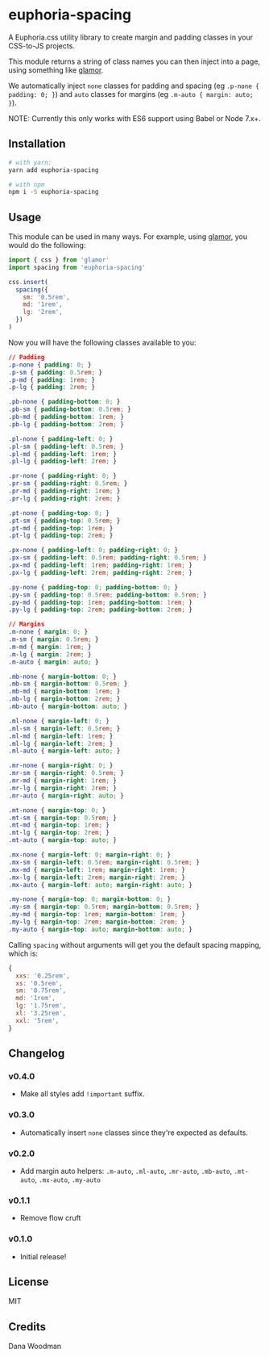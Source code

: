 # euphoria-spacing

A Euphoria.css utility library to create margin and padding classes in your CSS-to-JS projects.

This module returns a string of class names you can then inject into a page, using something like [glamor][glamor].

We automatically inject `none` classes for padding and spacing (eg `.p-none { padding: 0; }`) and `auto` classes for margins (eg `.m-auto { margin: auto; }`).

NOTE: Currently this only works with ES6 support using Babel or Node 7.x+.


## Installation

```bash
# with yarn:
yarn add euphoria-spacing

# with npm
npm i -S euphoria-spacing
```

## Usage

This module can be used in many ways. For example, using [glamor][glamor], you would do the following:

```js
import { css } from 'glamor'
import spacing from 'euphoria-spacing'

css.insert(
  spacing({
    sm: '0.5rem',
    md: '1rem',
    lg: '2rem',
  })
)
```

Now you will have the following classes available to you:

```css
// Padding
.p-none { padding: 0; }
.p-sm { padding: 0.5rem; }
.p-md { padding: 1rem; }
.p-lg { padding: 2rem; }

.pb-none { padding-bottom: 0; }
.pb-sm { padding-bottom: 0.5rem; }
.pb-md { padding-bottom: 1rem; }
.pb-lg { padding-bottom: 2rem; }

.pl-none { padding-left: 0; }
.pl-sm { padding-left: 0.5rem; }
.pl-md { padding-left: 1rem; }
.pl-lg { padding-left: 2rem; }

.pr-none { padding-right: 0; }
.pr-sm { padding-right: 0.5rem; }
.pr-md { padding-right: 1rem; }
.pr-lg { padding-right: 2rem; }

.pt-none { padding-top: 0; }
.pt-sm { padding-top: 0.5rem; }
.pt-md { padding-top: 1rem; }
.pt-lg { padding-top: 2rem; }

.px-none { padding-left: 0; padding-right: 0; }
.px-sm { padding-left: 0.5rem; padding-right: 0.5rem; }
.px-md { padding-left: 1rem; padding-right: 1rem; }
.px-lg { padding-left: 2rem; padding-right: 2rem; }

.py-none { padding-top: 0; padding-bottom: 0; }
.py-sm { padding-top: 0.5rem; padding-bottom: 0.5rem; }
.py-md { padding-top: 1rem; padding-bottom: 1rem; }
.py-lg { padding-top: 2rem; padding-bottom: 2rem; }

// Margins
.m-none { margin: 0; }
.m-sm { margin: 0.5rem; }
.m-md { margin: 1rem; }
.m-lg { margin: 2rem; }
.m-auto { margin: auto; }

.mb-none { margin-bottom: 0; }
.mb-sm { margin-bottom: 0.5rem; }
.mb-md { margin-bottom: 1rem; }
.mb-lg { margin-bottom: 2rem; }
.mb-auto { margin-bottom: auto; }

.ml-none { margin-left: 0; }
.ml-sm { margin-left: 0.5rem; }
.ml-md { margin-left: 1rem; }
.ml-lg { margin-left: 2rem; }
.ml-auto { margin-left: auto; }

.mr-none { margin-right: 0; }
.mr-sm { margin-right: 0.5rem; }
.mr-md { margin-right: 1rem; }
.mr-lg { margin-right: 2rem; }
.mr-auto { margin-right: auto; }

.mt-none { margin-top: 0; }
.mt-sm { margin-top: 0.5rem; }
.mt-md { margin-top: 1rem; }
.mt-lg { margin-top: 2rem; }
.mt-auto { margin-top: auto; }

.mx-none { margin-left: 0; margin-right: 0; }
.mx-sm { margin-left: 0.5rem; margin-right: 0.5rem; }
.mx-md { margin-left: 1rem; margin-right: 1rem; }
.mx-lg { margin-left: 2rem; margin-right: 2rem; }
.mx-auto { margin-left: auto; margin-right: auto; }

.my-none { margin-top: 0; margin-bottom: 0; }
.my-sm { margin-top: 0.5rem; margin-bottom: 0.5rem; }
.my-md { margin-top: 1rem; margin-bottom: 1rem; }
.my-lg { margin-top: 2rem; margin-bottom: 2rem; }
.my-auto { margin-top: auto; margin-bottom: auto; }
```

Calling `spacing` without arguments will get you the default spacing mapping, which is:

```js
{
  xxs: '0.25rem',
  xs: '0.5rem',
  sm: '0.75rem',
  md: '1rem',
  lg: '1.75rem',
  xl: '3.25rem',
  xxl: '5rem',
}
```

## Changelog

### v0.4.0
- Make all styles add `!important` suffix.

### v0.3.0
- Automatically insert `none` classes since they're expected as defaults.

### v0.2.0
- Add margin auto helpers: `.m-auto`, `.ml-auto`, `.mr-auto`, `.mb-auto`, `.mt-auto`, `.mx-auto`, `.my-auto`

### v0.1.1
- Remove flow cruft

### v0.1.0
- Initial release!

## License

MIT

## Credits

Dana Woodman

[glamor]: https://github.com/threepointone/glamor
